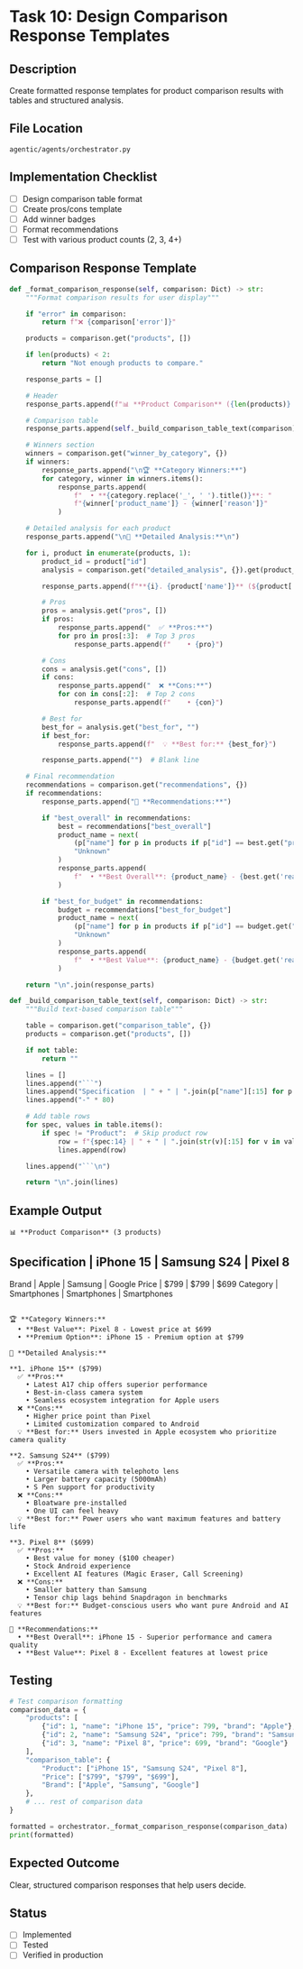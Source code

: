 # Task 10: Design Comparison Response Templates

## Description
Create formatted response templates for product comparison results with tables and structured analysis.

## File Location
`agentic/agents/orchestrator.py`

## Implementation Checklist

- [ ] Design comparison table format
- [ ] Create pros/cons template
- [ ] Add winner badges
- [ ] Format recommendations
- [ ] Test with various product counts (2, 3, 4+)

## Comparison Response Template
```python
def _format_comparison_response(self, comparison: Dict) -> str:
    """Format comparison results for user display"""

    if "error" in comparison:
        return f"❌ {comparison['error']}"

    products = comparison.get("products", [])

    if len(products) < 2:
        return "Not enough products to compare."

    response_parts = []

    # Header
    response_parts.append(f"📊 **Product Comparison** ({len(products)} products)\n")

    # Comparison table
    response_parts.append(self._build_comparison_table_text(comparison))

    # Winners section
    winners = comparison.get("winner_by_category", {})
    if winners:
        response_parts.append("\n🏆 **Category Winners:**")
        for category, winner in winners.items():
            response_parts.append(
                f"  • **{category.replace('_', ' ').title()}**: "
                f"{winner['product_name']} - {winner['reason']}"
            )

    # Detailed analysis for each product
    response_parts.append("\n📝 **Detailed Analysis:**\n")

    for i, product in enumerate(products, 1):
        product_id = product["id"]
        analysis = comparison.get("detailed_analysis", {}).get(product_id, {})

        response_parts.append(f"**{i}. {product['name']}** (${product['price']})")

        # Pros
        pros = analysis.get("pros", [])
        if pros:
            response_parts.append("  ✅ **Pros:**")
            for pro in pros[:3]:  # Top 3 pros
                response_parts.append(f"    • {pro}")

        # Cons
        cons = analysis.get("cons", [])
        if cons:
            response_parts.append("  ❌ **Cons:**")
            for con in cons[:2]:  # Top 2 cons
                response_parts.append(f"    • {con}")

        # Best for
        best_for = analysis.get("best_for", "")
        if best_for:
            response_parts.append(f"  💡 **Best for:** {best_for}")

        response_parts.append("")  # Blank line

    # Final recommendation
    recommendations = comparison.get("recommendations", {})
    if recommendations:
        response_parts.append("🎯 **Recommendations:**")

        if "best_overall" in recommendations:
            best = recommendations["best_overall"]
            product_name = next(
                (p["name"] for p in products if p["id"] == best.get("product_id")),
                "Unknown"
            )
            response_parts.append(
                f"  • **Best Overall**: {product_name} - {best.get('reason', '')}"
            )

        if "best_for_budget" in recommendations:
            budget = recommendations["best_for_budget"]
            product_name = next(
                (p["name"] for p in products if p["id"] == budget.get("product_id")),
                "Unknown"
            )
            response_parts.append(
                f"  • **Best Value**: {product_name} - {budget.get('reason', '')}"
            )

    return "\n".join(response_parts)

def _build_comparison_table_text(self, comparison: Dict) -> str:
    """Build text-based comparison table"""

    table = comparison.get("comparison_table", {})
    products = comparison.get("products", [])

    if not table:
        return ""

    lines = []
    lines.append("```")
    lines.append("Specification  | " + " | ".join(p["name"][:15] for p in products))
    lines.append("-" * 80)

    # Add table rows
    for spec, values in table.items():
        if spec != "Product":  # Skip product row
            row = f"{spec:14} | " + " | ".join(str(v)[:15] for v in values)
            lines.append(row)

    lines.append("```\n")

    return "\n".join(lines)
```

## Example Output
```
📊 **Product Comparison** (3 products)

```
Specification  | iPhone 15       | Samsung S24     | Pixel 8
--------------------------------------------------------------------------------
Brand          | Apple           | Samsung         | Google
Price          | $799            | $799            | $699
Category       | Smartphones     | Smartphones     | Smartphones
```

🏆 **Category Winners:**
  • **Best Value**: Pixel 8 - Lowest price at $699
  • **Premium Option**: iPhone 15 - Premium option at $799

📝 **Detailed Analysis:**

**1. iPhone 15** ($799)
  ✅ **Pros:**
    • Latest A17 chip offers superior performance
    • Best-in-class camera system
    • Seamless ecosystem integration for Apple users
  ❌ **Cons:**
    • Higher price point than Pixel
    • Limited customization compared to Android
  💡 **Best for:** Users invested in Apple ecosystem who prioritize camera quality

**2. Samsung S24** ($799)
  ✅ **Pros:**
    • Versatile camera with telephoto lens
    • Larger battery capacity (5000mAh)
    • S Pen support for productivity
  ❌ **Cons:**
    • Bloatware pre-installed
    • One UI can feel heavy
  💡 **Best for:** Power users who want maximum features and battery life

**3. Pixel 8** ($699)
  ✅ **Pros:**
    • Best value for money ($100 cheaper)
    • Stock Android experience
    • Excellent AI features (Magic Eraser, Call Screening)
  ❌ **Cons:**
    • Smaller battery than Samsung
    • Tensor chip lags behind Snapdragon in benchmarks
  💡 **Best for:** Budget-conscious users who want pure Android and AI features

🎯 **Recommendations:**
  • **Best Overall**: iPhone 15 - Superior performance and camera quality
  • **Best Value**: Pixel 8 - Excellent features at lowest price
```

## Testing
```python
# Test comparison formatting
comparison_data = {
    "products": [
        {"id": 1, "name": "iPhone 15", "price": 799, "brand": "Apple"},
        {"id": 2, "name": "Samsung S24", "price": 799, "brand": "Samsung"},
        {"id": 3, "name": "Pixel 8", "price": 699, "brand": "Google"}
    ],
    "comparison_table": {
        "Product": ["iPhone 15", "Samsung S24", "Pixel 8"],
        "Price": ["$799", "$799", "$699"],
        "Brand": ["Apple", "Samsung", "Google"]
    },
    # ... rest of comparison data
}

formatted = orchestrator._format_comparison_response(comparison_data)
print(formatted)
```

## Expected Outcome
Clear, structured comparison responses that help users decide.

## Status
- [ ] Implemented
- [ ] Tested
- [ ] Verified in production
